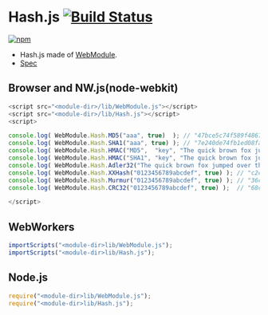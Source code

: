 # Hash.js [![Build Status](https://travis-ci.org/uupaa/Hash.js.svg)](https://travis-ci.org/uupaa/Hash.js)

[![npm](https://nodei.co/npm/uupaa.hash.js.svg?downloads=true&stars=true)](https://nodei.co/npm/uupaa.hash.js/)



- Hash.js made of [WebModule](https://github.com/uupaa/WebModule).
- [Spec](https://github.com/uupaa/Hash.js/wiki/Hash)

## Browser and NW.js(node-webkit)

```js
<script src="<module-dir>/lib/WebModule.js"></script>
<script src="<module-dir>/lib/Hash.js"></script>
<script>

console.log( WebModule.Hash.MD5("aaa", true)  ); // "47bce5c74f589f4867dbd57e9ca9f808"
console.log( WebModule.Hash.SHA1("aaa", true) ); // "7e240de74fb1ed08fa08d38063f6a6a91462a815"
console.log( WebModule.Hash.HMAC("MD5",  "key", "The quick brown fox jumps over the lazy dog", true) ); // "80070713463e7749b90c2dc24911e275"
console.log( WebModule.Hash.HMAC("SHA1", "key", "The quick brown fox jumps over the lazy dog", true) ); // "de7c9b85b8b78aa6bc8a7a36f70a90701c9db4d9"
console.log( WebModule.Hash.Adler32("The quick brown fox jumped over the lazy dogs.\n", true) ); // "9de210db"
console.log( WebModule.Hash.XXHash("0123456789abcdef", true) ); // "c2c45b69"
console.log( WebModule.Hash.Murmur("0123456789abcdef", true) ); // "36c7e0df"
console.log( WebModule.Hash.CRC32("0123456789abcdef", true) );  // "68c4f033"

</script>
```

## WebWorkers

```js
importScripts("<module-dir>lib/WebModule.js");
importScripts("<module-dir>lib/Hash.js");

```

## Node.js

```js
require("<module-dir>lib/WebModule.js");
require("<module-dir>lib/Hash.js");

```

